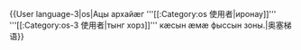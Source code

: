 {{User language-3|os|Ацы архайæг  '''[[:Category:os 使用者|иронау]]''' '''[[:Category:os-3 使用者|тынг хорз]]''' кæсын æмæ фыссын зоны.|奥塞梯语}}

<noinclude>
</noinclude>